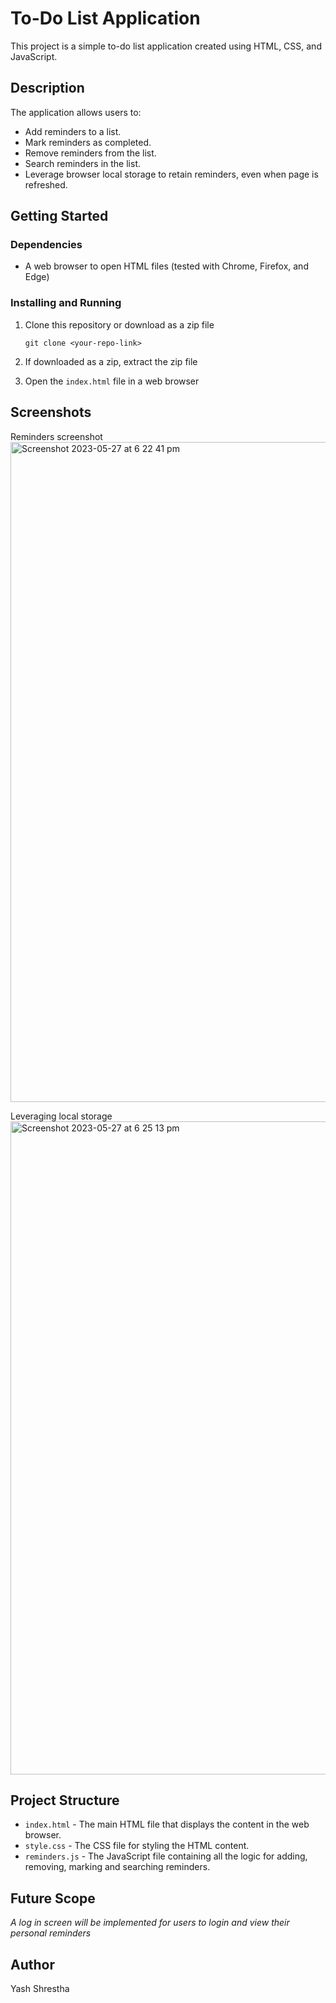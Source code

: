 # To-Do List Application

This project is a simple to-do list application created using HTML, CSS, and JavaScript. 

## Description

The application allows users to:

- Add reminders to a list.
- Mark reminders as completed.
- Remove reminders from the list.
- Search reminders in the list.
- Leverage browser local storage to retain reminders, even when page is refreshed. 

## Getting Started

### Dependencies

- A web browser to open HTML files (tested with Chrome, Firefox, and Edge)

### Installing and Running

1. Clone this repository or download as a zip file
    ```
    git clone <your-repo-link>
    ```

2. If downloaded as a zip, extract the zip file

3. Open the `index.html` file in a web browser

## Screenshots

Reminders screenshot
<img width="1056" alt="Screenshot 2023-05-27 at 6 22 41 pm" src="https://github.com/yashcrest/Reminders_app/assets/79971012/ad8620bb-28f4-4580-ba77-2b54a5373d44">

Leveraging local storage
<img width="1045" alt="Screenshot 2023-05-27 at 6 25 13 pm" src="https://github.com/yashcrest/Reminders_app/assets/79971012/7a7528ee-3077-4f2b-af78-ab29126757b0">



## Project Structure

- `index.html` - The main HTML file that displays the content in the web browser.
- `style.css` - The CSS file for styling the HTML content.
- `reminders.js` - The JavaScript file containing all the logic for adding, removing, marking and searching reminders.

## Future Scope

*A log in screen will be implemented for users to login and view their personal reminders*

## Author

Yash Shrestha


